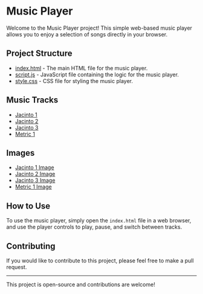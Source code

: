 # Music Player

Welcome to the Music Player project! This simple web-based music player allows you to enjoy a selection of songs directly in your browser.

## Project Structure

- [index.html](https://github.com/Guadeloupe33/music-player/blob/main/index.html) - The main HTML file for the music player.
- [script.js](https://github.com/Guadeloupe33/music-player/blob/main/script.js) - JavaScript file containing the logic for the music player.
- [style.css](https://github.com/Guadeloupe33/music-player/blob/main/style.css) - CSS file for styling the music player.

## Music Tracks

- [Jacinto 1](https://github.com/Guadeloupe33/music-player/blob/main/music/jacinto-1.mp3)
- [Jacinto 2](https://github.com/Guadeloupe33/music-player/blob/main/music/jacinto-2.mp3)
- [Jacinto 3](https://github.com/Guadeloupe33/music-player/blob/main/music/jacinto-3.mp3)
- [Metric 1](https://github.com/Guadeloupe33/music-player/blob/main/music/metric-1.mp3)

## Images

- [Jacinto 1 Image](https://github.com/Guadeloupe33/music-player/blob/main/img/jacinto-1.jpg)
- [Jacinto 2 Image](https://github.com/Guadeloupe33/music-player/blob/main/img/jacinto-2.jpg)
- [Jacinto 3 Image](https://github.com/Guadeloupe33/music-player/blob/main/img/jacinto-3.jpg)
- [Metric 1 Image](https://github.com/Guadeloupe33/music-player/blob/main/img/metric-1.jpg)

## How to Use

To use the music player, simply open the `index.html` file in a web browser, and use the player controls to play, pause, and switch between tracks.

## Contributing

If you would like to contribute to this project, please feel free to make a pull request.

---

This project is open-source and contributions are welcome!

